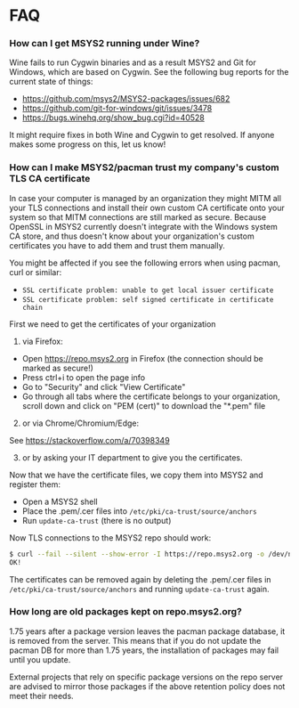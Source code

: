 # FAQ

### How can I get MSYS2 running under Wine?

Wine fails to run Cygwin binaries and as a result MSYS2 and Git for Windows, which are based on Cygwin. See the following bug reports for the current state of things:

* https://github.com/msys2/MSYS2-packages/issues/682
* https://github.com/git-for-windows/git/issues/3478
* https://bugs.winehq.org/show_bug.cgi?id=40528

It might require fixes in both Wine and Cygwin to get resolved. If anyone makes some progress on this, let us know!

### How can I make MSYS2/pacman trust my company's custom TLS CA certificate

In case your computer is managed by an organization they might MITM all your TLS connections and install their own custom CA certificate onto your system so that MITM connections are still marked as secure. Because OpenSSL in MSYS2 currently doesn't integrate with the Windows system CA store, and thus doesn't know about your organization's custom certificates you have to add them and trust them manually.

You might be affected if you see the following errors when using pacman, curl or similar:

* `SSL certificate problem: unable to get local issuer certificate`
* `SSL certificate problem: self signed certificate in certificate chain`

First we need to get the certificates of your organization

1) via Firefox:

* Open https://repo.msys2.org in Firefox (the connection should be marked as secure!)
* Press ctrl+i to open the page info
* Go to "Security" and click "View Certificate"
* Go through all tabs where the certificate belongs to your organization, scroll down and click on "PEM (cert)" to download the "*.pem" file

2) or via Chrome/Chromium/Edge:

See https://stackoverflow.com/a/70398349

3) or by asking your IT department to give you the certificates.

Now that we have the certificate files, we copy them into MSYS2 and register them:

* Open a MSYS2 shell
* Place the .pem/.cer files into `/etc/pki/ca-trust/source/anchors`
* Run `update-ca-trust` (there is no output)

Now TLS connections to the MSYS2 repo should work:

```bash
$ curl --fail --silent --show-error -I https://repo.msys2.org -o /dev/null && echo "OK!"
OK!
```

The certificates can be removed again by deleting the .pem/.cer files in `/etc/pki/ca-trust/source/anchors` and running `update-ca-trust` again.

### How long are old packages kept on repo.msys2.org?

1.75 years after a package version leaves the pacman package database, it is removed from the server. This means that if you do not update the pacman DB for more than 1.75 years, the installation of packages may fail until you update.

External projects that rely on specific package versions on the repo server are advised to mirror those packages if the above retention policy does not meet their needs.
